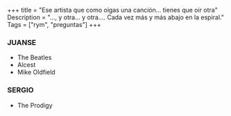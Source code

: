 +++
title = "Ese artista que como oigas una canción... tienes que oir otra"
Description = "..., y otra... y otra.... Cada vez más y más abajo en la espiral."
Tags = ["rym", "preguntas"]
+++

### JUANSE

- The Beatles
- Alcest
- Mike Oldfield

### SERGIO

- The Prodigy
